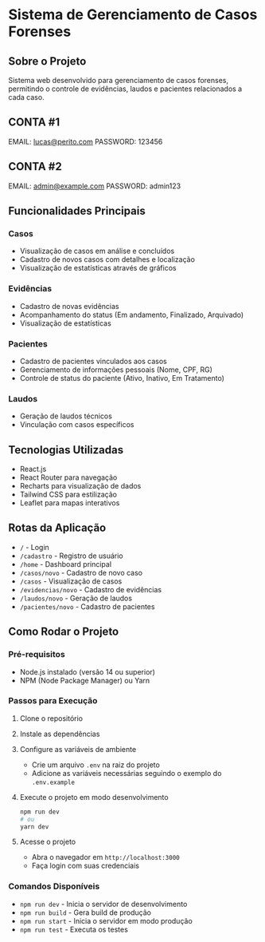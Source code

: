 # Sistema de Gerenciamento de Casos Forenses

## Sobre o Projeto
Sistema web desenvolvido para gerenciamento de casos forenses, permitindo o controle de evidências, laudos e pacientes relacionados a cada caso.

## CONTA #1
EMAIL: lucas@perito.com
PASSWORD: 123456

## CONTA #2
EMAIL: admin@example.com
PASSWORD: admin123

## Funcionalidades Principais

### Casos
- Visualização de casos em análise e concluídos
- Cadastro de novos casos com detalhes e localização
- Visualização de estatísticas através de gráficos

### Evidências
- Cadastro de novas evidências
- Acompanhamento do status (Em andamento, Finalizado, Arquivado)
- Visualização de estatísticas

### Pacientes
- Cadastro de pacientes vinculados aos casos
- Gerenciamento de informações pessoais (Nome, CPF, RG)
- Controle de status do paciente (Ativo, Inativo, Em Tratamento)

### Laudos
- Geração de laudos técnicos
- Vinculação com casos específicos

## Tecnologias Utilizadas
- React.js
- React Router para navegação
- Recharts para visualização de dados
- Tailwind CSS para estilização
- Leaflet para mapas interativos

## Rotas da Aplicação
- `/` - Login
- `/cadastro` - Registro de usuário
- `/home` - Dashboard principal
- `/casos/novo` - Cadastro de novo caso
- `/casos` - Visualização de casos
- `/evidencias/novo` - Cadastro de evidências
- `/laudos/novo` - Geração de laudos
- `/pacientes/novo` - Cadastro de pacientes


## Como Rodar o Projeto

### Pré-requisitos
- Node.js instalado (versão 14 ou superior)
- NPM (Node Package Manager) ou Yarn

### Passos para Execução

1. Clone o repositório
2. Instale as dependências
3. Configure as variáveis de ambiente
   - Crie um arquivo `.env` na raiz do projeto
   - Adicione as variáveis necessárias seguindo o exemplo do `.env.example`

4. Execute o projeto em modo desenvolvimento
   ```bash
   npm run dev
   # ou
   yarn dev
   ```

5. Acesse o projeto
   - Abra o navegador em `http://localhost:3000`
   - Faça login com suas credenciais

### Comandos Disponíveis

- `npm run dev` - Inicia o servidor de desenvolvimento
- `npm run build` - Gera build de produção
- `npm run start` - Inicia o servidor em modo produção
- `npm run test` - Executa os testes

